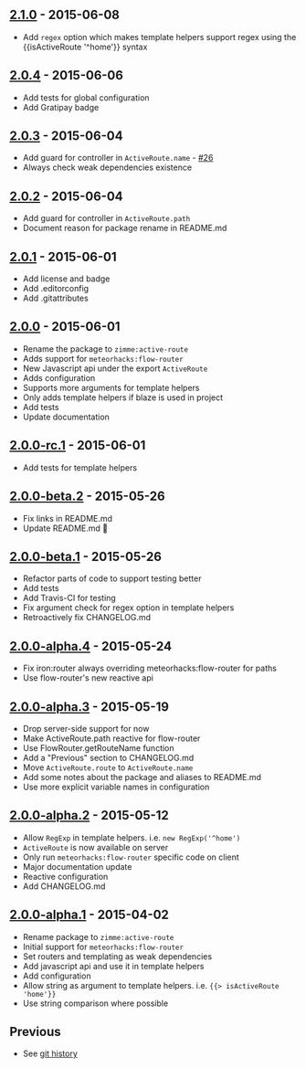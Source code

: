 ## [2.1.0] - 2015-06-08

  * Add `regex` option which makes template helpers support regex
    using the {{isActiveRoute '^home'}} syntax

## [2.0.4] - 2015-06-06

  * Add tests for global configuration
  * Add Gratipay badge

## [2.0.3] - 2015-06-04

  * Add guard for controller in `ActiveRoute.name` - [#26]
  * Always check weak dependencies existence

## [2.0.2] - 2015-06-04

  * Add guard for controller in `ActiveRoute.path`
  * Document reason for package rename in README.md

## [2.0.1] - 2015-06-01

  * Add license and badge
  * Add .editorconfig
  * Add .gitattributes

## [2.0.0] - 2015-06-01

  * Rename the package to `zimme:active-route`
  * Adds support for `meteorhacks:flow-router`
  * New Javascript api under the export `ActiveRoute`
  * Adds configuration
  * Supports more arguments for template helpers
  * Only adds template helpers if blaze is used in project
  * Add tests
  * Update documentation

## [2.0.0-rc.1] - 2015-06-01

  * Add tests for template helpers

## [2.0.0-beta.2] - 2015-05-26

  * Fix links in README.md
  * Update README.md :lipstick:

## [2.0.0-beta.1] - 2015-05-26

  * Refactor parts of code to support testing better
  * Add tests
  * Add Travis-CI for testing
  * Fix argument check for regex option in template helpers
  * Retroactively fix CHANGELOG.md

## [2.0.0-alpha.4] - 2015-05-24

  * Fix iron:router always overriding meteorhacks:flow-router for paths
  * Use flow-router's new reactive api

## [2.0.0-alpha.3] - 2015-05-19

  * Drop server-side support for now
  * Make ActiveRoute.path reactive for flow-router
  * Use FlowRouter.getRouteName function
  * Add a "Previous" section to CHANGELOG.md
  * Move `ActiveRoute.route` to `ActiveRoute.name`
  * Add some notes about the package and aliases to README.md
  * Use more explicit variable names in configuration

## [2.0.0-alpha.2] - 2015-05-12

  * Allow `RegExp` in template helpers. i.e. `new RegExp('^home')`
  * `ActiveRoute` is now available on server
  * Only run `meteorhacks:flow-router` specific code on client
  * Major documentation update
  * Reactive configuration
  * Add CHANGELOG.md

## [2.0.0-alpha.1] - 2015-04-02

  * Rename package to `zimme:active-route`
  * Initial support for `meteorhacks:flow-router`
  * Set routers and templating as weak dependencies
  * Add javascript api and use it in template helpers
  * Add configuration
  * Allow string as argument to template helpers. i.e.
    `{{> isActiveRoute 'home'}}`
  * Use string comparison where possible

## Previous

  * See [git history]

[2.1.0]: https://github.com/zimme/meteor-active-route/compare/2.0.4...2.1.0
[2.0.4]: https://github.com/zimme/meteor-active-route/compare/2.0.3...2.0.4
[2.0.3]: https://github.com/zimme/meteor-active-route/compare/2.0.2...2.0.3
[2.0.2]: https://github.com/zimme/meteor-active-route/compare/2.0.1...2.0.2
[2.0.1]: https://github.com/zimme/meteor-active-route/compare/2.0.0...2.0.1
[2.0.0]: https://github.com/zimme/meteor-active-route/compare/2.0.0-rc.1...2.0.0
[2.0.0-rc.1]: https://github.com/zimme/meteor-active-route/compare/2.0.0-beta.2...2.0.0-rc.1
[2.0.0-beta.2]: https://github.com/zimme/meteor-active-route/compare/2.0.0-beta.1...2.0.0-beta.2
[2.0.0-beta.1]: https://github.com/zimme/meteor-active-route/compare/2.0.0-alpha.4...2.0.0-beta.1
[2.0.0-alpha.4]: https://github.com/zimme/meteor-active-route/compare/2.0.0-alpha.3...2.0.0-alpha.4
[2.0.0-alpha.3]: https://github.com/zimme/meteor-active-route/compare/2.0.0-alpha.2...2.0.0-alpha.3
[2.0.0-alpha.2]: https://github.com/zimme/meteor-active-route/compare/2.0.0-alpha.1...2.0.0-alpha.2
[2.0.0-alpha.1]: https://github.com/zimme/meteor-active-route/compare/1.0.4...2.0.0-alpha.1
[git history]: https://github.com/zimme/meteor-active-route/commits

[#26]: https://github.com/zimme/meteor-active-route/pull/26
